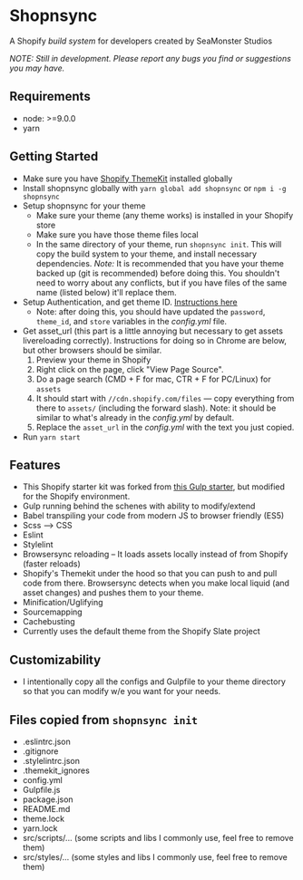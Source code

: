 # Shopnsync
A Shopify *build system* for developers created by SeaMonster Studios

*NOTE: Still in development. Please report any bugs you find or suggestions you may have.*

## Requirements
* node: >=9.0.0
* yarn

## Getting Started
* Make sure you have [Shopify ThemeKit](https://shopify.github.io/themekit/) installed globally
* Install shopnsync globally with `yarn global add shopnsync` or `npm i -g shopnsync`
* Setup shopnsync for your theme
  * Make sure your theme (any theme works) is installed in your Shopify store
  * Make sure you have those theme files local
  * In the same directory of your theme, run `shopnsync init`. This will copy the build system to your theme, and install necessary dependencies. *Note:* It is recommended that you have your theme backed up (git is recommended) before doing this. You shouldn't need to worry about any conflicts, but if you have files of the same name (listed below) it'll replace them.
* Setup Authentication, and get theme ID. [Instructions here](https://shopify.github.io/themekit/#get-api-access)
  * Note: after doing this, you should have updated the `password`, `theme_id`, and `store` variables in the *config.yml* file.
* Get asset_url (this part is a little annoying but necessary to get assets livereloading correctly). Instructions for doing so in Chrome are below, but other browsers should be similar.
  1. Preview your theme in Shopify
  2. Right click on the page, click "View Page Source".
  3. Do a page search (CMD + F for mac, CTR + F for PC/Linux) for `assets`
  4. It should start with `//cdn.shopify.com/files` — copy everything from there to `assets/` (including the forward slash). Note: it should be similar to what's already in the *config.yml* by default.
  5. Replace the `asset_url` in the *config.yml* with the text you just copied.
* Run `yarn start`

## Features
* This Shopify starter kit was forked from [this Gulp starter](https://github.com/logancalldev/gulp-starter-babel-2.0), but modified for the Shopify environment.
* Gulp running behind the schenes with ability to modify/extend
* Babel transpiling your code from modern JS to browser friendly (ES5)
* Scss –> CSS
* Eslint
* Stylelint
* Browsersync reloading – It loads assets locally instead of from Shopify (faster reloads)
* Shopify's Themekit under the hood so that you can push to and pull code from there. Browsersync detects when you make local liquid (and asset changes) and pushes them to your theme.
* Minification/Uglifying
* Sourcemapping
* Cachebusting
* Currently uses the default theme from the Shopify Slate project

## Customizability
* I intentionally copy all the configs and Gulpfile to your theme directory so that you can modify w/e you want for your needs.

## Files copied from `shopnsync init`
* .eslintrc.json
* .gitignore
* .stylelintrc.json
* .themekit_ignores
* config.yml
* Gulpfile.js
* package.json
* README.md
* theme.lock
* yarn.lock
* src/scripts/... (some scripts and libs I commonly use, feel free to remove them)
* src/styles/... (some styles and libs I commonly use, feel free to remove them)

